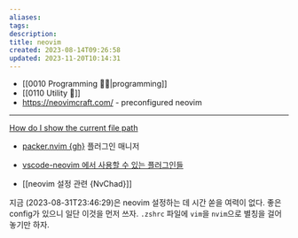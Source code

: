 ```yaml
---
aliases: 
tags: 
description:
title: neovim
created: 2023-08-14T09:26:58
updated: 2023-11-20T10:14:31
---
```

- [[0010 Programming 👩‍💻|programming]]
- [[0110 Utility 🔧]]
- <https://neovimcraft.com/> - preconfigured neovim
___
[How do I show the current file path](https://jdhao.github.io/2019/07/31/nvim_show_file_path/)

- [packer.nvim {gh}](https://github.com/wbthomason/packer.nvim) 플러그인 매니저

- [vscode-neovim 에서 사용할 수 있는 플러그인들](https://github.com/vscode-neovim/vscode-neovim/wiki/Plugins#quick-scope)

- [[neovim 설정 관련 {NvChad}]]

지금 (2023-08-31T23:46:29)은 neovim 설정하는 데 시간 쏟을 여력이 없다. 좋은 config가 있으니 일단 이것을 먼저 쓰자. `.zshrc` 파일에 `vim`을 `nvim`으로 별칭을 걸어놓기만 하자.
